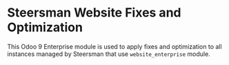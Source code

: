 # Steersman Website Fixes and Optimization

This Odoo 9 Enterprise module is used to apply fixes and optimization to all instances managed by Steersman that use `website_enterprise` module.
